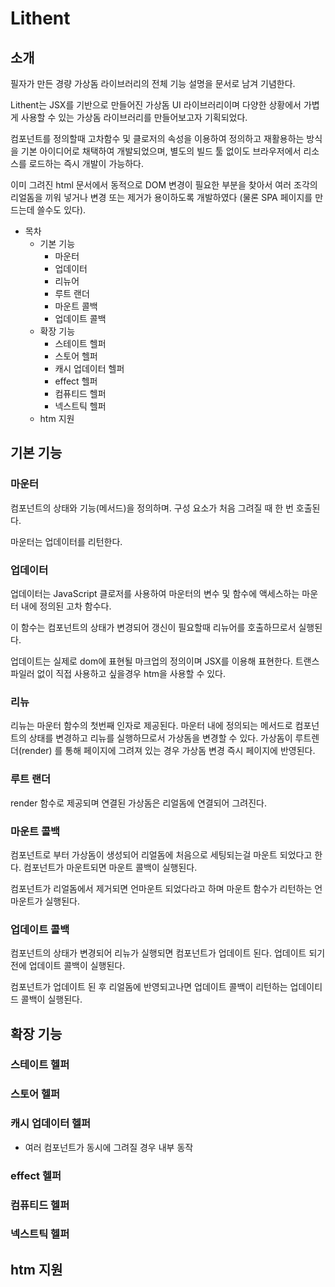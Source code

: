 # Lithent

## 소개

필자가 만든 경량 가상돔 라이브러리의 전체 기능 설명을 문서로 남겨 기념한다.

Lithent는 JSX를 기반으로 만들어진 가상돔 UI 라이브러리이며 다양한 상황에서 가볍게 사용할 수 있는 가상돔 라이브러리를 만들어보고자 기획되었다.

컴포넌트를 정의할때 고차함수 및 클로저의 속성을 이용하여 정의하고 재활용하는 방식을 기본 아이디어로 채택하여 개발되었으며, 별도의 빌드 툴 없이도 브라우저에서 리소스를 로드하는 즉시 개발이 가능하다.

이미 그려진 html 문서에서 동적으로 DOM 변경이 필요한 부분을 찾아서 여러 조각의 리얼돔을 끼워 넣거나 변경 또는 제거가 용이하도록 개발하였다 (물론 SPA 페이지를 만드는데 쓸수도 있다).


* 목차
    * 기본 기능
        * 마운터
        * 업데이터
        * 리뉴어
        * 루트 랜더
        * 마운트 콜백
        * 업데이트 콜백
    * 확장 기능
        * 스테이트 헬퍼
        * 스토어 헬퍼
        * 캐시 업데이터 헬퍼
        * effect 헬퍼
        * 컴퓨티드 헬퍼
        * 넥스트틱 헬퍼
    * htm 지원

## 기본 기능

### 마운터

컴포넌트의 상태와 기능(메서드)을 정의하며. 구성 요소가 처음 그려질 때 한 번 호출된다. 

마운터는 업데이터를 리턴한다.

### 업데이터

업데이터는 JavaScript 클로저를 사용하여 마운터의 변수 및 함수에 액세스하는 마운터 내에 정의된 고차 함수다.

이 함수는 컴포넌트의 상태가 변경되어 갱신이 필요할때 리뉴어를 호출하므로서 실행된다.

업데이트는 실제로 dom에 표현될 마크업의 정의이며 JSX를 이용해 표현한다. 트랜스 파일러 없이 직접 사용하고 싶을경우 htm을 사용할 수 있다.


### 리뉴

리뉴는 마운터 함수의 첫번째 인자로 제공된다. 마운터 내에 정의되는 메서드로 컴포넌트의 상태를 변경하고 리뉴를 실행하므로서 가상돔을 변경할 수 있다.
가상돔이 루트렌더(render) 를 통해 페이지에 그려져 있는 경우 가상돔 변경 즉시 페이지에 반영된다.

### 루트 랜더

render 함수로 제공되며 연결된 가상돔은 리얼돔에 연결되어 그려진다.

### 마운트 콜백

컴포넌트로 부터 가상돔이 생성되어 리얼돔에 처음으로 세팅되는걸 마운트 되었다고 한다. 컴포넌트가 마운트되면 마운트 콜백이 실행된다.

컴포넌트가 리얼돔에서 제거되면 언마운트 되었다라고 하며 마운트 함수가 리턴하는 언마운트가 실행된다.

### 업데이트 콜백

컴포넌트의 상태가 변경되어 리뉴가 실행되면 컴포넌트가 업데이트 된다. 업데이트 되기 전에 업데이트 콜백이 실행된다.

컴포넌트가 업데이트 된 후 리얼돔에 반영되고나면 업데이트 콜백이 리턴하는 업데이티드 콜백이 실행된다.

## 확장 기능

### 스테이트 헬퍼

### 스토어 헬퍼

### 캐시 업데이터 헬퍼

* 여러 컴포넌트가 동시에 그려질 경우 내부 동작

### effect 헬퍼

### 컴퓨티드 헬퍼

### 넥스트틱 헬퍼

## htm 지원

